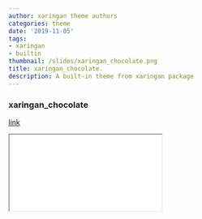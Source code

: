 ```yaml
---
author: xaringan theme authors
categories: theme
date: '2019-11-05'
tags:
- xaringan
- builtin
thumbnail: /slides/xaringan_chocolate.png
title: xaringan_chocolate.
description: A built-in theme from xaringan package
---
```



### xaringan_chocolate

[link](/slides/xaringan_chocolate.html)



<div class="resp-container">
<iframe class="testiframe" src="/slides/xaringan_chocolate.html">
    Fallback text here for unsupporting browsers, of which there are scant few.
</iframe>
</div>



